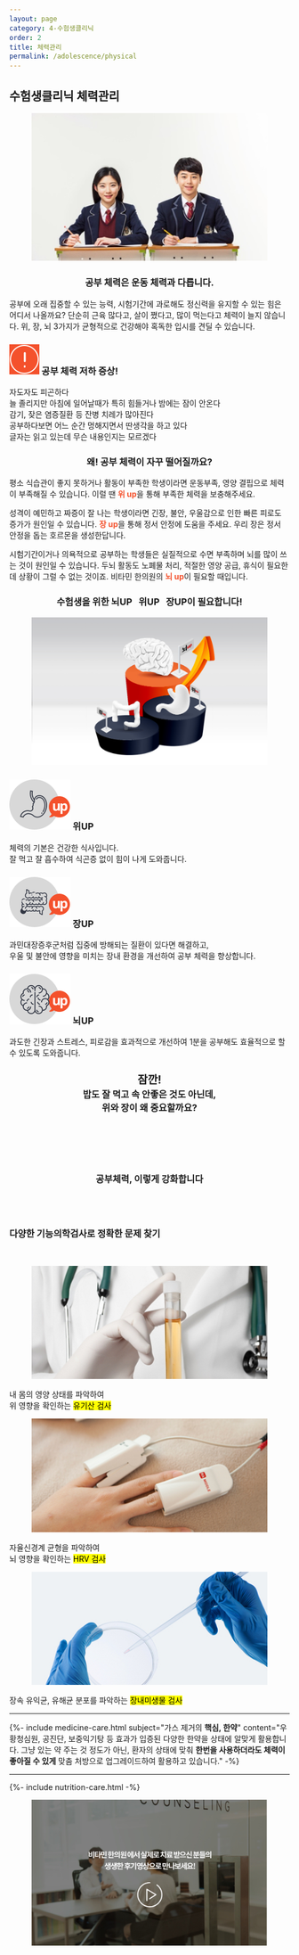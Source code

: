 ```yaml
---
layout: page
category: 4-수험생클리닉
order: 2
title: 체력관리
permalink: /adolescence/physical
---
```


<h2 class="content-heading">
  <strong>수험생클리닉</strong> 체력관리
</h2>

<figure>
  <img src="/assets/20190626091921.jpg" alt="">
</figure>

<h3 style="text-align:center">공부 체력은 운동 체력과 다릅니다.</h3>
<p>공부에 오래 집중할 수 있는 능력, 시험기간에 과로해도 정신력을 유지할 수 있는 힘은 어디서 나올까요? 단순히 근육 많다고, 살이 쪘다고, 많이 먹는다고 체력이 늘지 않습니다. 위, 장, 뇌 3가지가 균형적으로 건강해야 혹독한 입시를 견딜 수 있습니다.</p>

<div class="content-caution">
  <h3>
    <img src="/assets/icon-warning.svg" alt="">
    공부 체력 저하 증상! 
  </h3>
  <p>
    자도자도 피곤하다<br>
    늘 졸리지만 아침에 일어날때가 특히 힘들거나 밤에는 잠이 안온다<br>
    감기, 잦은 염증질환 등 잔병 치레가 많아진다<br>
    공부하다보면 어느 순간 멍해지면서 딴생각을 하고 있다<br>
    글자는 읽고 있는데 무슨 내용인지는 모르겠다<br>
  </p>
</div>

<h3 style="text-align:center">왜! 공부 체력이 자꾸 떨어질까요?</h3>

<p>평소 식습관이 좋지 못하거나 활동이 부족한 학생이라면 운동부족, 영양 결핍으로 체력이 부족해질 수 있습니다. 이럴 땐 <strong style="color:#f4512c">위 up</strong>을 통해 부족한 체력을 보충해주세요.</p>
<p>성격이 예민하고 짜증이 잘 나는 학생이라면 긴장, 불안, 우울감으로 인한 빠른 피로도 증가가 원인일 수 있습니다. <strong style="color:#f4512c">장 up</strong>을 통해 정서 안정에 도움을 주세요. 우리 장은 정서 안정을 돕는 호르몬을 생성한답니다.</p>
<p>시험기간이거나 의욕적으로 공부하는 학생들은 실질적으로 수면 부족하며 뇌를 많이 쓰는 것이 원인일 수 있습니다. 두뇌 활동도 노폐물 처리, 적절한 영양 공급, 휴식이 필요한데 상황이 그럴 수 없는 것이죠. 비타민 한의원의 <strong style="color:#f4512c">뇌 up</strong>이 필요할 때입니다.</p>

<h3 style="text-align:center">수험생을 위한 <strong>뇌UP &nbsp; 위UP &nbsp; 장UP</strong>이 필요합니다!</h3>
<figure>
  <img src="/assets/img-podium-brain.jpg" alt="">
</figure>
<div class="content-iconcard">
  <h3>
    <img src="/assets/icon-up-stomach.svg" alt="">
    위UP
  </h3>
  <p>체력의 기본은 건강한 식사입니다.<br>잘 먹고 잘 흡수하여 식곤증 없이 힘이 나게 도와줍니다.</p>
</div>
<div class="content-iconcard">
  <h3>
    <img src="/assets/icon-up-bowels.svg" alt="">
    장UP
  </h3>
  <p>과민대장증후군처럼 집중에 방해되는 질환이 있다면 해결하고,<br>우울 및 불안에 영향을 미치는 장내 환경을 개선하여 공부 체력을 향상합니다.</p>
</div>
<div class="content-iconcard">
  <h3>
    <img src="/assets/icon-up-brain.svg" alt="">
    뇌UP
  </h3>
  <p>과도한 긴장과 스트레스, 피로감을 효과적으로 개선하여 1분을 공부해도 효율적으로 할 수 있도록 도와줍니다.</p>
</div>

<h3 style="text-align:center">
  <big>잠깐!</big><br>
  밥도 잘 먹고 속 안좋은 것도 아닌데,<br>위와 장이 왜 중요할까요?
</h3>

<figure>
  <img src="https://via.placeholder.com/1920x1080?text=Video Embed" alt="" />
</figure>

<br><br>
<h3 style="text-align:center">공부체력, 이렇게 강화합니다</h3><br><br>
<h3><strong>다양한 기능의학검사</strong>로 정확한 문제 찾기</h3><br>
<div class="content-casecard">
  <figure><img src="/assets/20190617103735.jpg" alt=""></figure>
  <p>내 몸의 영양 상태를 파악하여<br>위 영향을 확인하는 <mark>유기산 검사</mark></p>
</div>
<div class="content-casecard">
  <figure><img src="/assets/20190617105915.jpg" alt=""></figure>
  <p>자율신경계 균형을 파악하여<br>뇌 영향을 확인하는 <mark>HRV 검사</mark></p>
</div>
<div class="content-casecard">
  <figure><img src="/assets/20190617105953.jpg" alt=""></figure>
  <p>장속 유익균, 유해균 분포를 파악하는 <mark>장내미생물 검사</mark></p>
</div>
<hr>
{%- include medicine-care.html subject="가스 제거의 <strong>핵심, 한약</strong>" content="우황청심원, 공진단, 보중익기탕 등 효과가 입증된 다양한 한약을 상태에 알맞게 활용합니다. 그냥 있는 약 주는 것 정도가 아닌, 환자의 상태에 맞춰 <strong>한번을 사용하더라도 체력이 좋아질 수 있게</strong> 맞춤 처방으로 업그레이드하여 활용하고 있습니다." -%}

<hr>

{%- include nutrition-care.html -%}

<figure>
  <a href="/about/review">
    <img src="/assets/img-goreview.jpg" alt="치료 후기와 사례 보기">
  </a>
</figure>
